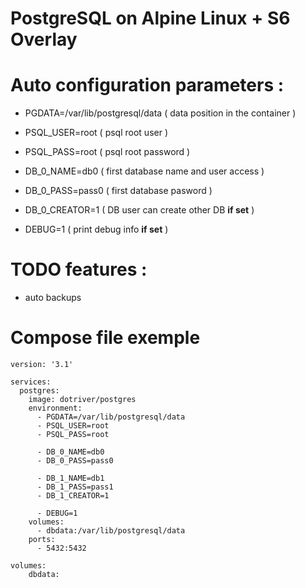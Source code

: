 # PostgreSQL on Alpine Linux + S6 Overlay

# Auto configuration parameters :

- PGDATA=/var/lib/postgresql/data ( data position in the container )
- PSQL_USER=root ( psql root user )
- PSQL_PASS=root ( psql root password )
      
- DB_0_NAME=db0 ( first database name and user access )
- DB_0_PASS=pass0 ( first database pasword )
- DB_0_CREATOR=1 ( DB user can create other DB **if set** )

- DEBUG=1 ( print debug info **if set** )

# TODO features :
- auto backups

# Compose file exemple

```
version: '3.1'

services:
  postgres:
    image: dotriver/postgres
    environment:
      - PGDATA=/var/lib/postgresql/data
      - PSQL_USER=root
      - PSQL_PASS=root
      
      - DB_0_NAME=db0
      - DB_0_PASS=pass0

      - DB_1_NAME=db1
      - DB_1_PASS=pass1
      - DB_1_CREATOR=1

      - DEBUG=1
    volumes:
      - dbdata:/var/lib/postgresql/data
    ports:
      - 5432:5432

volumes:
    dbdata:
```